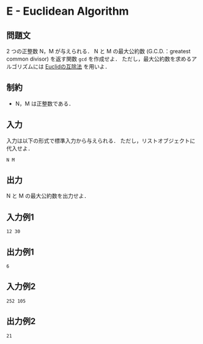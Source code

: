 # E - Euclidean Algorithm

## 問題文

2 つの正整数 N，M が与えられる．
N と M の最大公約数 (G.C.D.：greatest common divisor) を返す関数 `gcd` を作成せよ．
ただし，最大公約数を求めるアルゴリズムには [Euclidの互除法](https://ja.wikipedia.org/wiki/%E3%83%A6%E3%83%BC%E3%82%AF%E3%83%AA%E3%83%83%E3%83%89%E3%81%AE%E4%BA%92%E9%99%A4%E6%B3%95) を用いよ．

## 制約

- N，M は正整数である．

## 入力

入力は以下の形式で標準入力から与えられる．
ただし，リストオブジェクトに代入せよ．

```
N M
```

## 出力

N と M の最大公約数を出力せよ．

## 入力例1

```
12 30
```

## 出力例1

```
6
```

## 入力例2

```
252 105
```

## 出力例2

```
21
```
